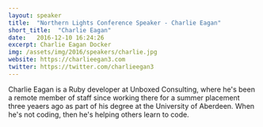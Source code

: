 ```yaml
---
layout: speaker
title:  "Northern Lights Conference Speaker - Charlie Eagan"
short_title:  "Charlie Eagan"
date:   2016-12-10 16:24:26 
excerpt: Charlie Eagan Docker
img: /assets/img/2016/speakers/charlie.jpg 
website: https://charlieegan3.com
twitter: https://twitter.com/charlieegan3
---
```


<p>Charlie Eagan is a Ruby developer at Unboxed Consulting, where he's been a remote member of staff since working there for a summer placement three yeaers ago as part of his degree at the University of Aberdeen. When he's not coding, then he's helping others learn to code.</p>
  